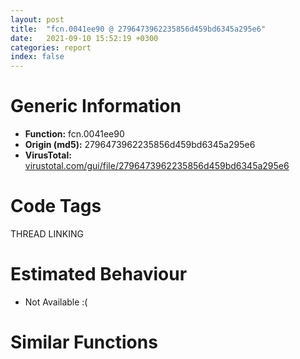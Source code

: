 ```yaml
---
layout: post
title:  "fcn.0041ee90 @ 2796473962235856d459bd6345a295e6"
date:   2021-09-10 15:52:19 +0300
categories: report
index: false
---
```


# Generic Information
- **Function:** fcn.0041ee90
- **Origin (md5):** 2796473962235856d459bd6345a295e6
- **VirusTotal:** [virustotal.com/gui/file/2796473962235856d459bd6345a295e6][virustotal_ref]

# Code Tags
<span class="tag" id="THREAD">THREAD</span>
<span class="tag" id="LINKING">LINKING</span>


# Estimated Behaviour
<ul><li class="bhv-desc" id="na">Not Available :(</li></ul>

# Similar Functions
<script type="text/javascript" src="https://www.gstatic.com/charts/loader.js"></script>
<script type="text/javascript">

    google.charts.load('current', {'packages':['corechart']});
    google.charts.setOnLoadCallback(drawChart);

    function drawChart() {
    var data = new google.visualization.DataTable();
        data.addColumn('number', 'X');
        data.addColumn('number', 'Y');
        data.addColumn({type: 'string', role: 'tooltip', 'p': {'html': true}});
        data.addColumn({'type': 'string', 'role': 'style'});
        
        data.addRows([
    [0, 0, '<b><a href="/report/fcn.0041ee90@2796473962235856d459bd6345a295e6">fcn.0041ee90</a><br>@2796473962235856d459bd6345a295e6</b><br>', 'point { fill-color: #e0440e; }'],

        ]);

    var options = {
        title: 'Similarity Plot',
        legend: 'none',
        colors: ['#dedbd9', '#e6693e', '#ec8f6e', '#f3b49f', '#f6c7b6'],
        tooltip: {isHtml: true, trigger: 'both'},
        explorer: {
        actions: ["dragToZoom", "rightClickToReset"],
        },
        chartArea: {
        width: '80%',
        height: '80%'
        },
        width: '100%',
        height: '100%'
    };

    var chart = new google.visualization.ScatterChart(document.getElementById('chart_div'));

    chart.draw(data, options);
    }
    
</script>


<div id="chart_div" style="width: 100%px; height: 100%;"></div>

# Disassembled Code
{% highlight nasm %}

push ebp
mov ebp, esp
push edi
push ebx
push esi
and esp, 0xfffffff8
sub esp, 0xa0
xor eax, eax
lea ecx, [esp+0x86]
mov dword[esp+0x98], 0x3b5d0732
mov edx, dword[sym.imp.KERNEL32.dll_GetModuleHandleA]
push 0
mov dword[esp+0x80], eax
mov dword[esp+0x7c], ecx
call edx
lea ecx, [esp+0x80]
mov edx, dword[esp+0x88]
mov esi, dword[esp+0x8c]
mov edi, dword[esp+0x78]
mov ebx, dword[esp+0x7c]
mov dword[esp+0x74], eax
mov dword[esp+0x70], ecx
mov dword[esp+0x6c], edx
mov dword[esp+0x68], esi
mov dword[esp+0x64], edi
mov dword[esp+0x60], ebx
jmp off.b335
mov eax, dword[sym.imp.USER32.dll_MoveWindow]
push 0xd63
push 0xf94
push 0xa6d
push 0xa6d
push 0xa6d
push 0x1501c6
call eax
mov dword[esp+0x5c], eax
jmp off.b727
mov word[esp+0x86], 0x3b
lea eax, [esp+0x86]
mov ecx, dword[sym.imp.OLEAUT32.dll_VarI2FromDisp]
push eax
push 0xb85
push 0xd48
push 0x41d550
call ecx
mov dword[esp+0x58], eax
jmp off.b727
mov eax, dword[sym.imp.USER32.dll_AnyPopup]
call eax
mov ecx, dword[sym.imp.KERNEL32.dll_UnlockFile]
push 0x623
push 0x491
push 0x623
push 0x491
push 0x4f441e
mov dword[esp+0x68], eax
call ecx
mov dword[esp+0x50], eax
jmp off.b727
xor eax, eax
mov ecx, dword[esp+0x4c]
add ecx, 0xffffffff
mov edx, dword[esp+0x4c]
cmp edx, 0
mov dword[esp+0x48], eax
mov dword[esp+0x44], ecx
jg off.b646
jmp off.b523
mov ax, word[esp+0x42]
cmp ax, 6
setne cl
mov edx, dword[esp+0x3c]
cmp word[edx+0x4a], 0
setne ch
or cl, ch
test cl, 1
jne off.b535
jmp off.b263
mov eax, dword[esp+0x60]
mov ecx, 0xcccccccd
mov dword[esp+0x38], eax
mul ecx
shr edx, 2
and edx, 0x3ffffffe
lea eax, [edx+edx*4]
mov ecx, dword[esp+0x38]
sub ecx, eax
mov eax, dword[esp+0x98]
mov edx, 0x3b5d0796
sub edx, eax
xor eax, eax
mov esi, dword[esp+0x38]
mov dword[esp+0x34], eax
mov eax, esi
mov edi, dword[esp+0x34]
mov dword[esp+0x30], edx
mov edx, edi
mov ebx, dword[esp+0x30]
div ebx
mov eax, 0x10624dd3
mov dword[esp+0x2c], eax
mov eax, esi
mov ebx, dword[esp+0x2c]
mov dword[esp+0x28], edx
mul ebx
shr edx, 6
imul eax, edx, 0x3e8
sub esi, eax
mov eax, dword[esp+0x28]
add eax, ecx
add eax, esi
mov ecx, eax
sub ecx, 0xc
mov dword[esp+0x24], eax
mov dword[esp+0x20], ecx
je off.b555
jmp off.b467
mov eax, dword[esp+0x24]
sub eax, 0x16
mov dword[esp+0x1c], eax
je off.b210
jmp off.b486
mov eax, dword[esp+0x24]
sub eax, 0x18
mov dword[esp+0x18], eax
je off.b593
jmp off.b501
mov eax, dword[esp+0x24]
sub eax, 0x1b
mov dword[esp+0x14], eax
je off.b160
jmp off.b114
mov eax, dword[esp+0x48]
lea esp, [ebp-0xc]
pop esi
pop ebx
pop edi
pop ebp
ret
call fcn.0041fdf9
mov ecx, 1
mov dword[esp+0x10], eax
mov dword[esp+0x48], ecx
jmp off.b523
mov eax, dword[sym.imp.USER32.dll_GetWindow]
push 0xd12
push 0x3845e2
call eax
mov ecx, dword[sym.imp.KERNEL32.dll_GetCurrentThreadId]
mov dword[esp+0xc], eax
call ecx
mov dword[esp+8], eax
jmp off.b727
mov dword[esp+0x80], 0xd2dd4b
lea eax, [esp+0x80]
mov ecx, dword[sym.imp.ADVAPI32.dll_CryptCreateHash]
push eax
push 0xef0
push 0xc8ec12
push 0x92b
push 0x85ea65
call ecx
mov dword[esp+4], eax
jmp off.b727
mov eax, dword[esp+0x44]
mov dword[esp+0x4c], eax
mov ecx, dword
mov eax, dword[esp+0x6c]
add eax, eax
mov edx, dword[esp+0x68]
adc edx, edx
mov dword[esp+0x88], eax
mov dword[esp+0x8c], edx
mov eax, dword[esp+0x94]
imul eax, dword[esp+0x94]
mov dword[esp+0x94], eax
mov eax, dword[ecx+0x30]
cmp dword[eax+0xa4], 6
jb off.b263
jmp off.b835
mov eax, 0xf
mov ecx, dword[esp+0x6c]
add ecx, 0x57ec152c
mov edx, dword[esp+0x68]
adc edx, 0
mov dword[esp+0x88], ecx
mov dword[esp+0x8c], edx
mov ecx, dword[esp+0x6c]
or ecx, 0x4e971dd9
mov edx, dword[esp+0x98]
mov esi, dword[esp+0x68]
mov dword[esp+0x8c], esi
mov dword[esp+0x88], ecx
add edx, 0xc4a2f8cf
mov ecx, dword[esp+0x38]
add ecx, edx
cmp ecx, 0x1388
mov dword[esp+0x60], ecx
mov dword[esp+0x44], eax
je off.b646
jmp off.b335
mov eax, dword[esp+0x6c]
add eax, eax
mov ecx, dword[esp+0x68]
adc ecx, ecx
mov dword[esp+0x88], eax
mov dword[esp+0x8c], ecx
call fcn.0041f98b
xor ecx, ecx
mov edx, eax
mov esi, dword[eax+0x3c]
add edx, esi
mov edi, dword[esp+0x94]
cmp dword[eax+esi], 0x4550
cmove ecx, edx
mov bx, word[ecx+0x48]
mov eax, dword[esp+0x94]
mov dword[esp+0x3c], ecx
mov ecx, eax
shl edi, cl
mov dword[esp+0x94], edi
cmp bx, 6
mov word[esp+0x42], bx
jb off.b263
jmp off.b298

{% endhighlight %}

[virustotal_ref]: https://www.virustotal.com/gui/file/2796473962235856d459bd6345a295e6